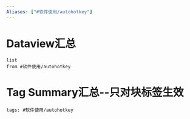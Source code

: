 ```yaml
---
Aliases: ["#软件使用/autohotkey"]
---
```

# Dataview汇总

```dataview
list
from #软件使用/autohotkey
```

# Tag Summary汇总--只对块标签生效

```add-summary
tags: #软件使用/autohotkey
```

